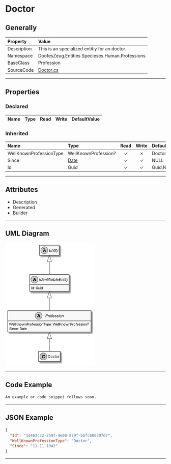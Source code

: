 ﻿# Doctor

## Generally

|Property|Value|
|:-|:-|
|Description|This is an specialized entitiy for an doctor.|
|Namespace|DoofesZeug.Entities.Specieses.Human.Professions|
|BaseClass|Profession|
|SourceCode|[Doctor.cs](../../../../DoofesZeug.Library/Src/Entities/Specieses/Human/Professions/Doctor.cs)|

---

## Properties

### Declared

|Name|Type|Read|Write|DefaultValue|
|:---|:---|:--:|:---:|:-----------|

### Inherited

|Name|Type|Read|Write|DefaultValue|
|:---|:---|:--:|:---:|:-----------|
|WellKnownProfessionType|WellKnownProfession?|&#x2713;|&#x2717;|Doctor|
|Since|[Date](../../Entities/DoofesZeug.Entities.DateAndTime/Date.md)|&#x2713;|&#x2713;|NULL|
|Id|Guid|&#x2713;|&#x2713;|Guid.NewGuid()|

---

## Attributes

- Description
- Generated
- Builder

---

## UML Diagram

![Doctor.png](./Doctor.png "Doctor")

---

## Code Example

```cs
An example or code snippet follows soon.
```

---

## JSON Example

```json
{
  "Id": "1d463cc2-2597-4e00-879f-bbfcb86707d7",
  "WellKnownProfessionType": "Doctor",
  "Since": "11.11.1942"
}
```

---

